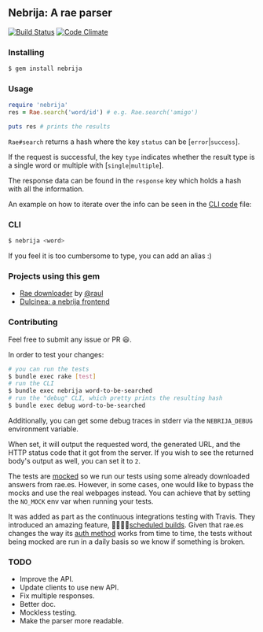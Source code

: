 ## Nebrija: A rae parser

[![Build Status](https://travis-ci.org/javierhonduco/nebrija.svg?branch=master)](https://travis-ci.org/javierhonduco/nebrija)
[![Code Climate](https://img.shields.io/codeclimate/github/javierhonduco/nebrija.svg)](https://codeclimate.com/github/javierhonduco/nebrija)


### Installing
```bash
$ gem install nebrija
```

### Usage
```ruby
require 'nebrija'
res = Rae.search('word/id') # e.g. Rae.search('amigo')

puts res # prints the results
```

`Rae#search` returns a hash where the key `status` can be [`error`|`success`].

If the request is successful, the key `type` indicates whether the result type is a single word or multiple  with [`single`|`multiple`].

The response data can be found in the `response` key which holds a hash with all the information.

An example on how to iterate over the info can be seen in the [CLI code](https://github.com/javierhonduco/nebrija/blob/master/lib/nebrija/cli.rb) file:

### CLI
```bash
$ nebrija <word>
```

If you feel it is too cumbersome to type, you can add an alias :)

### Projects using this gem
* [Rae downloader](https://github.com/raul/rae-downloader) by [@raul](https://github.com/raul)
* [Dulcinea: a nebrija frontend](https://github.com/javierhonduco/dulcinea)

### Contributing
Feel free to submit any issue or PR 😃.

In order to test your changes:
```bash
# you can run the tests
$ bundle exec rake [test]
# run the CLI
$ bundle exec nebrija word-to-be-searched
# run the "debug" CLI, which pretty prints the resulting hash
$ bundle exec debug word-to-be-searched
```

Additionally, you can get some debug traces in stderr via the `NEBRIJA_DEBUG` environment variable.

When set, it will output the requested word, the generated URL, and the HTTP status code that it got from the server.
If you wish to see the returned body's output as well, you can set it to `2`.

The tests are [mocked](https://en.wikipedia.org/wiki/Mock_object) so we run our tests using some already downloaded answers from rae.es. However, in some cases, one would like to bypass the mocks and use the real webpages instead. You can achieve that by setting the `NO_MOCK` env var when running your tests.

It was added as part as the continuous integrations testing with Travis. They introduced an amazing feature, 💛💚💙💖[scheduled builds](https://blog.travis-ci.com/2016-12-06-the-crons-are-here). Given that rae.es changes the way its [auth method](https://github.com/javierhonduco/nebrija/blob/086f1cc0341cad538b9c72406fe76bbb6d5d4394/lib/nebrija/rae.rb#L38-L49) works from time to time, the tests without being mocked are run in a daily basis so we know if something is broken.
### TODO
* Improve the API.
* Update clients to use new API.
* Fix multiple responses.
* Better doc.
* Mockless testing.
* Make the parser more readable.
